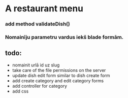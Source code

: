 # A restaurant menu

### add method validateDish()
### Nomainīju parametru vardus iekš blade formām.

## todo:
* nomainit urlā id uz slug
* take care of the file permissions on the server
* update dish edit form similar to dish create form
* add create category and edit category forms
* add controller for category
* add css

